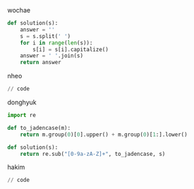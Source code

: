 wochae
```py
def solution(s):
    answer = ''
    s = s.split(' ')
    for i in range(len(s)):
        s[i] = s[i].capitalize()
    answer = ' '.join(s)
    return answer
```
nheo
```py
// code
```
donghyuk
```py
import re

def to_jadencase(m):
    return m.group(0)[0].upper() + m.group(0)[1:].lower()

def solution(s):
    return re.sub("[0-9a-zA-Z]+", to_jadencase, s)
```
hakim
```py
// code
```
